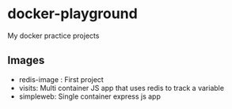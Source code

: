 # docker-playground
My docker practice projects

## Images
 * redis-image : First project
 * visits: Multi container JS app that uses redis to track a variable
 * simpleweb: Single container express js app 
